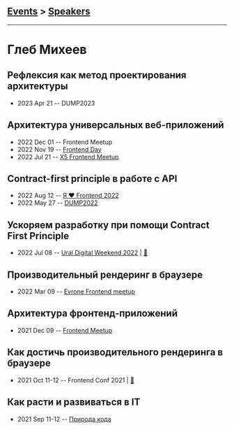 ## [Events](../README.md) > [Speakers](../speakers.md)
---

# Глеб Михеев

## Рефлексия как метод проектирования архитектуры
- 2023 Apr 21 -- DUMP2023    
## Архитектура универсальных веб-приложений
- 2022 Dec 01 -- Frontend Meetup    
- 2022 Nov 19 -- [Frontend Day](https://www.youtube.com/watch?v=f2HdxD_pds4)    
- 2022 Jul 21 -- [X5 Frontend Meetup](https://youtu.be/ZR-VAQSbUro?t=8116)    
## Contract-first principle в работе c API
- 2022 Aug 12 -- [Я ❤ Frontend 2022](https://www.youtube.com/watch?v=z3O8qYmPd58&t=751s)    
- 2022 May 27 -- [DUMP2022](https://youtu.be/UyCC8y2TgH4)    
## Ускоряем разработку при помощи Contract First Principle
- 2022 Jul 08 -- [Ural Digital Weekend 2022](https://youtu.be/f6vrRCB_wwg)  | [:notebook:](https://drive.google.com/file/d/1ss6OvqQ_Jic4_3bRKDFdDFTDDPLcFrx6/view)  
## Производительный рендеринг в браузере
- 2022 Mar 09 -- [Evrone Frontend meetup](https://youtu.be/QDQSj4__v_8)    
## Архитектура фронтенд-приложений
- 2021 Dec 09 -- [Frontend Meetup](https://youtu.be/3Cy2nUxjOVg?t=6547)    
## Как достичь производительного рендеринга в браузере
- 2021 Oct 11-12 -- Frontend Conf 2021  | [:notebook:](https://drive.google.com/file/d/17bYF3_DtaEscKWOTcQUNVAT2AyQ4MGIg/view)  
## Как расти и развиваться в IT
- 2021 Sep 11-12 -- [Природа кода](https://youtu.be/3DQ1ckitJyg)    
